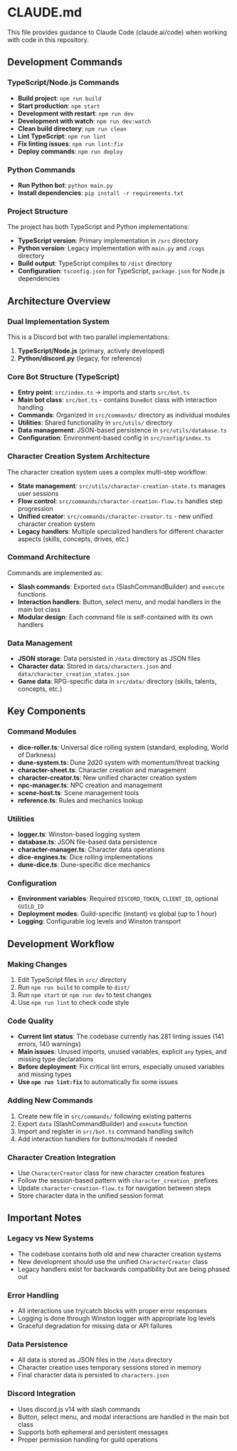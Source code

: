 # CLAUDE.md

This file provides guidance to Claude Code (claude.ai/code) when working with code in this repository.

## Development Commands

### TypeScript/Node.js Commands
- **Build project**: `npm run build`
- **Start production**: `npm start`
- **Development with restart**: `npm run dev`
- **Development with watch**: `npm run dev:watch`
- **Clean build directory**: `npm run clean`
- **Lint TypeScript**: `npm run lint`
- **Fix linting issues**: `npm run lint:fix`
- **Deploy commands**: `npm run deploy`

### Python Commands
- **Run Python bot**: `python main.py`
- **Install dependencies**: `pip install -r requirements.txt`

### Project Structure
The project has both TypeScript and Python implementations:
- **TypeScript version**: Primary implementation in `/src` directory
- **Python version**: Legacy implementation with `main.py` and `/cogs` directory
- **Build output**: TypeScript compiles to `/dist` directory
- **Configuration**: `tsconfig.json` for TypeScript, `package.json` for Node.js dependencies

## Architecture Overview

### Dual Implementation System
This is a Discord bot with two parallel implementations:
1. **TypeScript/Node.js** (primary, actively developed)
2. **Python/discord.py** (legacy, for reference)

### Core Bot Structure (TypeScript)
- **Entry point**: `src/index.ts` → imports and starts `src/bot.ts`
- **Main bot class**: `src/bot.ts` - contains `DuneBot` class with interaction handling
- **Commands**: Organized in `src/commands/` directory as individual modules
- **Utilities**: Shared functionality in `src/utils/` directory
- **Data management**: JSON-based persistence in `src/utils/database.ts`
- **Configuration**: Environment-based config in `src/config/index.ts`

### Character Creation System Architecture
The character creation system uses a complex multi-step workflow:
- **State management**: `src/utils/character-creation-state.ts` manages user sessions
- **Flow control**: `src/commands/character-creation-flow.ts` handles step progression
- **Unified creator**: `src/commands/character-creator.ts` - new unified character creation system
- **Legacy handlers**: Multiple specialized handlers for different character aspects (skills, concepts, drives, etc.)

### Command Architecture
Commands are implemented as:
- **Slash commands**: Exported `data` (SlashCommandBuilder) and `execute` functions
- **Interaction handlers**: Button, select menu, and modal handlers in the main bot class
- **Modular design**: Each command file is self-contained with its own handlers

### Data Management
- **JSON storage**: Data persisted in `/data` directory as JSON files
- **Character data**: Stored in `data/characters.json` and `data/character_creation_states.json`
- **Game data**: RPG-specific data in `src/data/` directory (skills, talents, concepts, etc.)

## Key Components

### Command Modules
- **dice-roller.ts**: Universal dice rolling system (standard, exploding, World of Darkness)
- **dune-system.ts**: Dune 2d20 system with momentum/threat tracking
- **character-sheet.ts**: Character creation and management
- **character-creator.ts**: New unified character creation system
- **npc-manager.ts**: NPC creation and management
- **scene-host.ts**: Scene management tools
- **reference.ts**: Rules and mechanics lookup

### Utilities
- **logger.ts**: Winston-based logging system
- **database.ts**: JSON file-based data persistence
- **character-manager.ts**: Character data operations
- **dice-engines.ts**: Dice rolling implementations
- **dune-dice.ts**: Dune-specific dice mechanics

### Configuration
- **Environment variables**: Required `DISCORD_TOKEN`, `CLIENT_ID`, optional `GUILD_ID`
- **Deployment modes**: Guild-specific (instant) vs global (up to 1 hour)
- **Logging**: Configurable log levels and Winston transport

## Development Workflow

### Making Changes
1. Edit TypeScript files in `src/` directory
2. Run `npm run build` to compile to `dist/`
3. Run `npm start` or `npm run dev` to test changes
4. Use `npm run lint` to check code style

### Code Quality
- **Current lint status**: The codebase currently has 281 linting issues (141 errors, 140 warnings)
- **Main issues**: Unused imports, unused variables, explicit `any` types, and missing type declarations
- **Before deployment**: Fix critical lint errors, especially unused variables and missing types
- **Use `npm run lint:fix`** to automatically fix some issues

### Adding New Commands
1. Create new file in `src/commands/` following existing patterns
2. Export `data` (SlashCommandBuilder) and `execute` function
3. Import and register in `src/bot.ts` command handling switch
4. Add interaction handlers for buttons/modals if needed

### Character Creation Integration
- Use `CharacterCreator` class for new character creation features
- Follow the session-based pattern with `character_creation_` prefixes
- Update `character-creation-flow.ts` for navigation between steps
- Store character data in the unified session format

## Important Notes

### Legacy vs New Systems
- The codebase contains both old and new character creation systems
- New development should use the unified `CharacterCreator` class
- Legacy handlers exist for backwards compatibility but are being phased out

### Error Handling
- All interactions use try/catch blocks with proper error responses
- Logging is done through Winston logger with appropriate log levels
- Graceful degradation for missing data or API failures

### Data Persistence
- All data is stored as JSON files in the `/data` directory
- Character creation uses temporary sessions stored in memory
- Final character data is persisted to `characters.json`

### Discord Integration
- Uses discord.js v14 with slash commands
- Button, select menu, and modal interactions are handled in the main bot class
- Supports both ephemeral and persistent messages
- Proper permission handling for guild operations